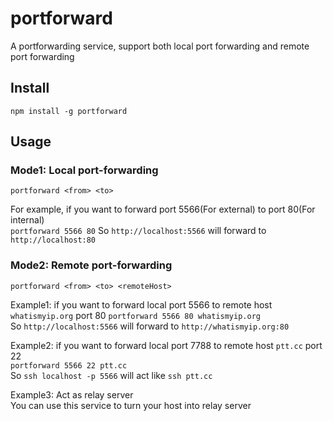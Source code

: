 # portforward
A portforwarding service, support both local port forwarding and remote port forwarding

## Install  
`npm install -g portforward`  


## Usage  

### Mode1: Local port-forwarding  
`portforward <from> <to>`  

For example, if you want to forward port 5566(For external) to port 80(For internal)  
`portforward 5566 80` 
So `http://localhost:5566` will forward to `http://localhost:80`  

### Mode2: Remote port-forwarding  
`portforward <from> <to> <remoteHost>`  

Example1: if you want to forward local port 5566 to remote host `whatismyip.org` port 80
`portforward 5566 80 whatismyip.org`  
So `http://localhost:5566` will forward to `http://whatismyip.org:80`  
  
Example2: if you want to forward local port 7788 to remote host `ptt.cc` port 22  
`portforward 5566 22 ptt.cc`  
So `ssh localhost -p 5566` will act like `ssh ptt.cc`

Example3: Act as relay server  
You can use this service to turn your host into relay server  

